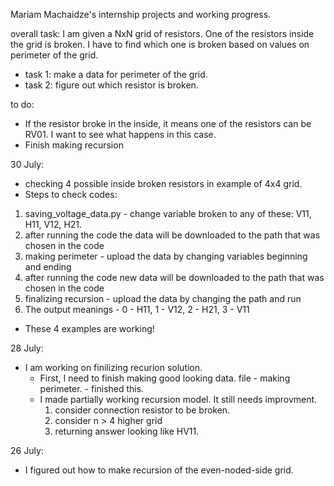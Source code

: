 Mariam Machaidze's internship projects and working progress.

overall task: I am given a NxN grid of resistors. One of the resistors inside the grid is broken. I have to find which one is broken based on values on perimeter of the grid.
- task 1: make a data for perimeter of the grid.
- task 2: figure out which resistor is broken.



to do:
 - If the resistor broke in the inside, it means one of the resistors can be RV01. I want to see what happens in this case.
 - Finish making recursion

30 July:
 - checking 4 possible inside broken resistors in example of 4x4 grid. 
 - Steps to check codes:
1. saving_voltage_data.py - change variable broken to any of these: V11, H11, V12, H21.
2. after running the code the data will be downloaded to the path that was chosen in the code
3. making perimeter - upload the data by changing variables beginning and ending
4. after running the code new data will be downloaded to the path that was chosen in the code
5. finalizing recursion - upload the data by changing the path and run
6. The output meanings - 0 - H11, 1 - V12, 2 - H21, 3 - V11
 - These 4 examples are working!

28 July:
 - I am working on finilizing recurion solution.
   - First, I need to finish making good looking data. file - making perimeter. - finished this.
   - I made partially working recursion model. It still needs improvment.
     1. consider connection resistor to be broken.
     2. consider n > 4 higher grid
     3. returning answer looking like HV11.

26 July:
 - I figured out how to make recursion of the even-noded-side grid.

